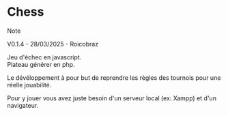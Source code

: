# Chess

> [!NOTE]
> V0.1.4 -
> 28/03/2025 -
> Roicobraz 

Jeu d'échec en javascript.  
Plateau générer en php.

Le dévéloppement à pour but de reprendre les règles des tournois pour une réelle jouabilité.

Pour y jouer vous avez juste besoin d'un serveur local (ex: Xampp) et d'un navigateur.